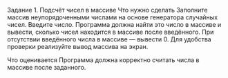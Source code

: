 Задание 1. Подсчёт чисел в массиве
Что нужно сделать
Заполните массив неупорядоченными числами на основе генератора случайных чисел. Введите число. Программа должна найти это число в массиве и вывести, сколько чисел находится в массиве после введённого. При отсутствии введённого числа в массиве — вывести 0. Для удобства проверки реализуйте вывод массива на экран.

Что оценивается
Программа должна корректно считать числа в массиве после заданного.

